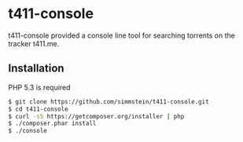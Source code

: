# t411-console

t411-console provided a console line tool for searching torrents on the tracker t411.me.

## Installation

PHP 5.3 is required

```bash
$ git clone https://github.com/simmstein/t411-console.git
$ cd t411-console
$ curl -sS https://getcomposer.org/installer | php
$ ./composer.phar install
$ ./console
```

